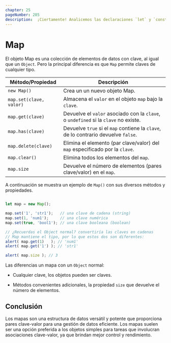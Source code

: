 ```yaml
---
chapter: 25
pageNumber: 285
description:  ¡Ciertamente! Analicemos las declaraciones `let` y `const` en el contexto de ES6 (ECMAScript 2015) y compárelas con sus contrapartes de ES5.
---
```


# Map

El objeto Map es una colección de elementos de datos con clave, al igual que un `Object`. Pero la principal diferencia es que `Map` permite claves de cualquier tipo.

| Método/Propiedad         | Descripción                                                                                        |
| ------------------------ | -------------------------------------------------------------------------------------------------- |
| `new Map()`              | Crea un un nuevo objeto Map.                                                                       |
| `map.set(clave, valor)`  | Almacena el `valor` en el objeto `map` bajo la `clave`.                                            |
| `map.get(clave)`         | Devuelve el `valor` asociado con la `clave`, o `undefined` si la `clave` no existe.                |
| `map.has(clave)`         | Devuelve `true` si el `map` contiene la `clave`, de lo contrario devuelve `false`.                 |
| `map.delete(clave)`      | Elimina el elemento (par clave/valor) del `map` especificado por la `clave`.                       |
| `map.clear()`            | Elimina todos los elementos del `map`.                                                             |
| `map.size`               | Devuelve el número de elementos (pares clave/valor) en el `map`.                                   |

A continuación se muestra un ejemplo de `Map()` con sus diversos métodos y propiedades.

```javascript

let map = new Map();

map.set('1', 'str1');   // una clave de cadena (string)
map.set(1, 'num1');     // una clave numérica
map.set(true, 'bool1'); // una clave booleana (boolean)

// ¿Recuerdas el Object normal? convertiría las claves en cadenas
// Map mantiene el tipo, por lo que estos dos son diferentes:
alert( map.get(1)   ); // 'num1'
alert( map.get('1') ); // 'str1'

alert( map.size ); // 3
```

Las diferencias un mapa con un `Object` normal:

- Cualquier clave, los objetos pueden ser claves.

- Métodos convenientes adicionales, la propiedad `size` que devuelve el número de elementos.

## Conclusión

Los mapas son una estructura de datos versátil y potente que proporciona pares clave-valor para una gestión de datos eficiente.
Los mapas suelen ser una opción preferida a los objetos simples para tareas que involucran asociaciones clave-valor, ya que brindan mejor control y rendimiento.
